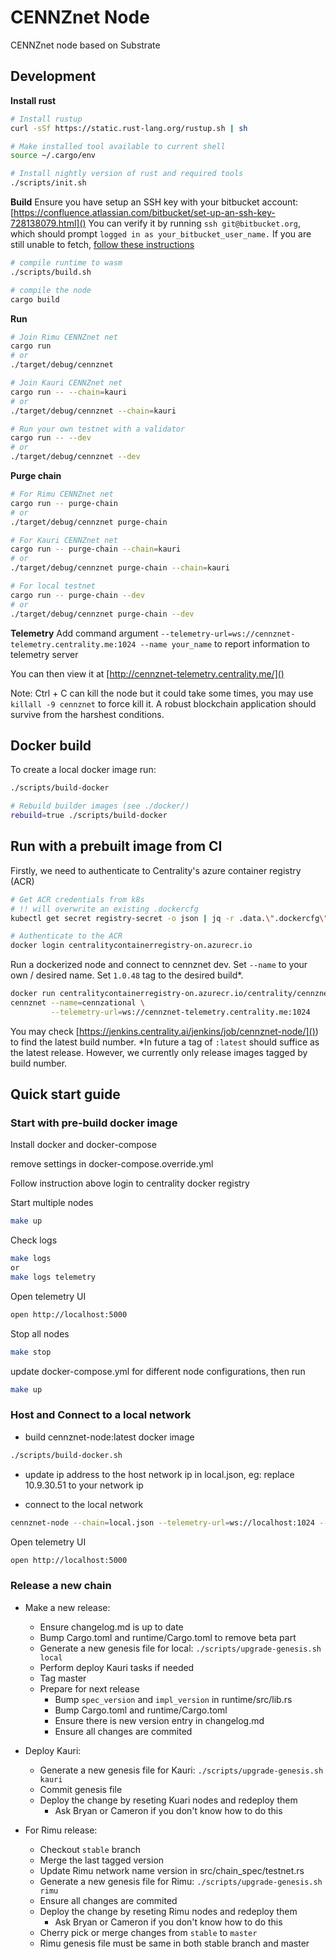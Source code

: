 # CENNZnet Node

CENNZnet node based on Substrate

## Development

__Install rust__
```bash
# Install rustup
curl -sSf https://static.rust-lang.org/rustup.sh | sh

# Make installed tool available to current shell
source ~/.cargo/env

# Install nightly version of rust and required tools
./scripts/init.sh
```


__Build__
Ensure you have setup an SSH key with your bitbucket account: [https://confluence.atlassian.com/bitbucket/set-up-an-ssh-key-728138079.html]()
You can verify it by running `ssh git@bitbucket.org`, which should prompt `logged in as your_bitbucket_user_name.`
If you are still unable to fetch, [follow these instructions](https://github.com/rust-lang/cargo/issues/2078#issuecomment-434388584)

```bash
# compile runtime to wasm
./scripts/build.sh

# compile the node
cargo build
```


__Run__
```bash
# Join Rimu CENNZnet net
cargo run
# or
./target/debug/cennznet

# Join Kauri CENNZnet net
cargo run -- --chain=kauri
# or
./target/debug/cennznet --chain=kauri

# Run your own testnet with a validator
cargo run -- --dev
# or
./target/debug/cennznet --dev
```


__Purge chain__
```bash
# For Rimu CENNZnet net
cargo run -- purge-chain
# or
./target/debug/cennznet purge-chain

# For Kauri CENNZnet net
cargo run -- purge-chain --chain=kauri
# or
./target/debug/cennznet purge-chain --chain=kauri

# For local testnet
cargo run -- purge-chain --dev
# or
./target/debug/cennznet purge-chain --dev
```


__Telemetry__
Add command argument `--telemetry-url=ws://cennznet-telemetry.centrality.me:1024 --name your_name` to report information to telemetry server

You can then view it at [http://cennznet-telemetry.centrality.me/]()


Note: Ctrl + C can kill the node but it could take some times, you may use `killall -9 cennznet` to force kill it. A robust blockchain application should survive from the harshest conditions.


## Docker build
To create a local docker image run:
```bash
./scripts/build-docker

# Rebuild builder images (see ./docker/)
rebuild=true ./scripts/build-docker
```

## Run with a prebuilt image from CI

Firstly, we need to authenticate to Centrality's azure container registry (ACR)
```bash
# Get ACR credentials from k8s
# !! will overwrite an existing .dockercfg
kubectl get secret registry-secret -o json | jq -r .data.\".dockercfg\" | base64 -D > ~/.dockercfg

# Authenticate to the ACR
docker login centralitycontainerregistry-on.azurecr.io
```

Run a dockerized node and connect to cennznet dev.
Set `--name` to your own / desired name.
Set `1.0.48` tag to the desired build*.

```bash
docker run centralitycontainerregistry-on.azurecr.io/centrality/cennznet:1.0.48 \
cennznet --name=cennzational \
         --telemetry-url=ws://cennznet-telemetry.centrality.me:1024
```

You may check [https://jenkins.centrality.ai/jenkins/job/cennznet-node/]()) to find the latest build number.
*In future a tag of `:latest` should suffice as the latest release.
However, we currently only release images tagged by build number.

## Quick start guide

### Start with pre-build docker image

Install docker and docker-compose

remove settings in docker-compose.override.yml

Follow instruction above login to centrality docker registry

Start multiple nodes
```bash
make up
```

Check logs
```bash
make logs
or
make logs telemetry
```
Open telemetry UI
```bash
open http://localhost:5000
```

Stop all nodes
```bash
make stop
```

update docker-compose.yml for different node configurations, then run
```bash
make up
```

### Host and Connect to a local network

* build cennznet-node:latest docker image
```bash
./scripts/build-docker.sh
```

* update ip address to the host network ip in local.json, eg: replace 10.9.30.51 to your network ip

* connect to the local network
```bash
cennznet-node --chain=local.json --telemetry-url=ws://localhost:1024 --name=local-test
```

Open telemetry UI
```bash
open http://localhost:5000
```

### Release a new chain

- Make a new release:
	- Ensure changelog.md is up to date
	- Bump Cargo.toml and runtime/Cargo.toml to remove beta part
	- Generate a new genesis file for local: `./scripts/upgrade-genesis.sh local`
	- Perform deploy Kauri tasks if needed
	- Tag master
	- Prepare for next release
		- Bump `spec_version` and `impl_version` in runtime/src/lib.rs
		- Bump Cargo.toml and runtime/Cargo.toml
		- Ensure there is new version entry in changelog.md
		- Ensure all changes are commited

- Deploy Kauri:
	- Generate a new genesis file for Kauri: `./scripts/upgrade-genesis.sh kauri`
	- Commit genesis file
	- Deploy the change by reseting Kuari nodes and redeploy them
		- Ask Bryan or Cameron if you don't know how to do this

- For Rimu release:
	- Checkout `stable` branch
	- Merge the last tagged version
	- Update Rimu network name version in src/chain_spec/testnet.rs
	- Generate a new genesis file for Rimu: `./scripts/upgrade-genesis.sh rimu`
	- Ensure all changes are commited
	- Deploy the change by reseting Rimu nodes and redeploy them
		- Ask Bryan or Cameron if you don't know how to do this
	- Cherry pick or merge changes from `stable` to `master`
	- Rimu genesis file must be same in both stable branch and master


